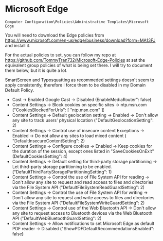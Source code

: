 # Microsoft Edge

`Computer Configuration\Policies\Administrative Templates\Microsoft Edge`

You will need to download the Edge policies from https://www.microsoft.com/en-us/edge/business/download?form=MA13FJ and install it.

For the actual policies to set, you can follow my repo at https://github.com/TommyTran732/Microsoft-Edge-Policies at set the equivalent group policies of what is being set there. I will try to document them below, but it is quite a lot.

SmartScreen and Typosquatting as recommeded settings doesn't seem to apply consistently, therefore I force them to be disabled in my Domain Default Policy.

- Cast -> Enabled Google Cast -> Disabled (EnableMediaRouter": false)
- Content Settings -> Block cookies on specific sites -> ntp.msn.com ("CookiesBlockedForUrls": [ "ntp.msn.com" ])
- Content Settings -> Default geolocation setting -> Enabled -> Don't allow any site to track users' physical location ("DefaultGeolocationSetting": 2)
- Content Settings -> Control use of insecure content Exceptions -> Enabled -> Do not allow any sites to load mixed content ( "DefaultInsecureContentSetting": 2)
- Content Settings -> Configure cookies -> Enabled -> Keep cookies for the duration of the session, except ones listed in "SaveCookiesOnExit" (DefaultCookiesSetting": 4)
- Content Settings -> Default setting for third-party storage partitioning -> Let third-party storage partitioning to be enabled. ("DefaultThirdPartyStoragePartitioningSetting": 1)
- Content Settings -> Control the use of File System API for reading -> Don't allow any site to request and read access to files and directories via the File System API ("DefaultFileSystemReadGuardSetting": 2)
- Content Settings -> Control the use of File System API for writing -> Don't allow any site to request and write access to files and directories via the File System API ("DefaultFileSystemWriteGuardSetting": 2)
- Content Settings -> Control use of the Web Bluetooth API -> Don't allow any site to request access to Bluetooth devices via the Web Bluetooth API ("DefaultWebBluetoothGuardSetting": 2)
- Content Settings -> Allow notifications to set Microsoft Edge as default PDF reader -> Disabled ("ShowPDFDefaultRecommendationsEnabled": false)